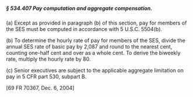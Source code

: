 ##### § 534.407 Pay computation and aggregate compensation. #####

(a) Except as provided in paragraph (b) of this section, pay for members of the SES must be computed in accordance with 5 U.S.C. 5504(b).

(b) To determine the hourly rate of pay for members of the SES, divide the annual SES rate of basic pay by 2,087 and round to the nearest cent, counting one-half cent and over as a whole cent. To derive the biweekly rate, multiply the hourly rate by 80.

(c) Senior executives are subject to the applicable aggregate limitation on pay in 5 CFR part 530, subpart B.

[69 FR 70367, Dec. 6, 2004]